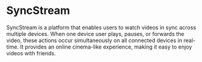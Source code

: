 # SyncStream

SyncStream is a platform that enables users to watch videos in sync across multiple 
devices. When one device user plays, pauses, or forwards the video, these actions 
occur simultaneously on all connected devices in real-time. It provides an online 
cinema-like experience, making it easy to enjoy videos with friends. 